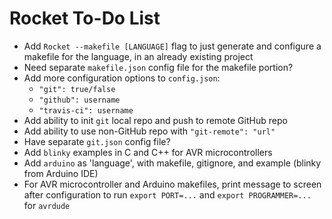 # Rocket To-Do List

* Add `Rocket --makefile [LANGUAGE]` flag to just generate and configure a makefile for the language, in an already existing project
* Need separate `makefile.json` config file for the makefile portion?
* Add more configuration options to `config.json`:
    * `"git": true/false`
    * `"github": username`
    * `"travis-ci": username`
* Add ability to init `git` local repo and push to remote GitHub repo
* Add ability to use non-GitHub repo with `"git-remote": "url"`
* Have separate `git.json` config file?
* Add `blinky` examples in C and C++ for AVR microcontrollers
* Add `arduino` as 'language', with makefile, gitignore, and example (blinky from Arduino IDE)
* For AVR microcontroller and Arduino makefiles, print message to screen after configuration to run `export PORT=...` and `export PROGRAMMER=...` for `avrdude` 
